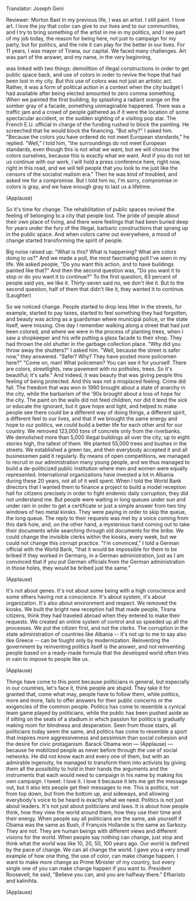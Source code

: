 

Translator: Joseph Geni

Reviewer: Morton Bast
In my previous life, I was an artist.
I still paint. I love art.
I love the joy that color can give to our lives
and to our communities,
and I try to bring something of the artist in me
in my politics,
and I see
part of my job today, the reason for being here,
not just to campaign for my party,
but for politics, and the role it can play
for the better in our lives.
For 11 years, I was mayor of Tirana, our capital.
We faced many challenges.
Art was part of the answer,
and my name, in the very beginning,

was linked with two things:
demolition of illegal constructions
in order to get public space back,
and use of colors in order to revive the hope
that had been lost in my city.
But this use of colors was not just an artistic act.
Rather, it was a form of political action
in a context when the city budget I had available
after being elected amounted to zero comma something.
When we painted the first building,
by splashing a radiant orange on the somber gray
of a facade,
something unimaginable happened.
There was a traffic jam
and a crowd of people gathered
as if it were the location of some spectacular accident,
or the sudden sighting of a visiting pop star.
The French E.U. official in charge of the funding
rushed to block the painting.
He screeched that he would block the financing.
&quot;But why?&quot; I asked him.
&quot;Because the colors you have ordered
do not meet European standards,&quot; he replied.
&quot;Well,&quot; I told him,
&quot;the surroundings do not meet European standards,
even though this is not what we want,
but we will choose the colors ourselves,
because this is exactly what we want.
And if you do not let us continue with our work,
I will hold a press conference here,
right now, right in this road,
and we will tell people that you look to me
just like the censors of the socialist realism era.&quot;
Then he was kind of troubled,
and asked me for a compromise.
But I told him no, I&#39;m sorry,
compromise in colors is gray,
and we have enough gray to last us a lifetime.

(Applause)

So it&#39;s time for change.
The rehabilitation of public spaces
revived the feeling of belonging
to a city that people lost.
The pride of people about their own place of living,
and there were feelings that had been buried
deep for years under the fury of the illegal,
barbaric constructions that sprang up in the public space.
And when colors came out everywhere,
a mood of change started transforming the spirit of people.

Big noise raised up: &quot;What is this? What is happening?
What are colors doing to us?&quot;
And we made a poll,
the most fascinating poll I&#39;ve seen in my life.
We asked people, &quot;Do you want this action,
and to have buildings painted like that?&quot;
And then the second question was,
&quot;Do you want it to stop or do you want it to continue?&quot;
To the first question,
63 percent of people said yes, we like it.
Thirty-seven said no, we don&#39;t like it.
But to the second question, half of them that didn&#39;t like it,
they wanted it to continue. 
(Laughter)

So we noticed change.
People started to drop less litter in the streets, for example,
started to pay taxes,
started to feel something they had forgotten,
and beauty was acting as a guardsman
where municipal police, or the state itself, were missing.
One day I remember walking along a street
that had just been colored,
and where we were in the process of planting trees,
when I saw a shopkeeper and his wife
putting a glass facade to their shop.
They had thrown the old shutter
in the garbage collection place.
&quot;Why did you throw away the shutters?&quot; I asked him.
&quot;Well, because the street is safer now,&quot; they answered.
&quot;Safer? Why? They have posted more policemen here?&quot;
&quot;Come on, man! What policemen?
You can see it for yourself. There are colors,
streetlights, new pavement with no potholes,
trees. So it&#39;s beautiful; it&#39;s safe.&quot;
And indeed, it was beauty that was giving people
this feeling of being protected.
And this was not a misplaced feeling.
Crime did fall.
The freedom that was won in 1990
brought about a state of anarchy in the city,
while the barbarism of the &#39;90s
brought about a loss of hope for the city.
The paint on the walls did not feed children,
nor did it tend the sick or educate the ignorant,
but it gave hope and light,
and helped to make people see
there could be a different way of doing things,
a different spirit, a different feel to our lives,
and that if we brought the same energy and hope
to our politics, we could build a better life
for each other and for our country.
We removed 123,000 tons of concrete
only from the riverbanks.
We demolished more than 5,000 illegal buildings
all over the city,
up to eight stories high, the tallest of them.
We planted 55,000 trees and bushes in the streets.
We established a green tax,
and then everybody accepted it
and all businessmen paid it regularly.
By means of open competitions,
we managed to recruit in our administration
many young people,
and we thus managed to build
a de-politicized public institution
where men and women were equally represented.
International organizations
have invested a lot in Albania during these 20 years,
not all of it well spent.
When I told the World Bank directors
that I wanted them to finance a project to build
a model reception hall for citizens
precisely in order to fight endemic daily corruption,
they did not understand me.
But people were waiting in long queues
under sun and under rain
in order to get a certificate or just a simple answer
from two tiny windows of two metal kiosks.
They were paying in order to skip the queue,
the long queue.
The reply to their requests was met
by a voice coming from this dark hole,
and, on the other hand,
a mysterious hand coming out to take their documents
while searching through old documents for the bribe.
We could change the invisible clerks within the kiosks,
every week, but we could not change this corrupt practice.
&quot;I&#39;m convinced,&quot; I told a German official
with the World Bank,
&quot;that it would be impossible for them to be bribed
if they worked in Germany,
in a German administration,
just as I am convinced that if you put German officials
from the German administration in those holes,
they would be bribed just the same.&quot;

(Applause)

It&#39;s not about genes.
It&#39;s not about some being with a high conscience
and some others having not a conscience.
It&#39;s about system, it&#39;s about organization.
It&#39;s also about environment and respect.
We removed the kiosks.
We built the bright new reception hall
that made people, Tirana citizens,
think they had traveled abroad when they entered
to make their requests.
We created an online system of control
and so speeded up all the processes.
We put the citizen first, and not the clerks.
The corruption in the state administration
of countries like Albania --
it&#39;s not up to me to say also like Greece --
can be fought only by modernization.
Reinventing the government by reinventing politics itself
is the answer, and not reinventing people
based on a ready-made formula
that the developed world often tries in vain to impose
to people like us.

(Applause)

Things have come to this point
because politicians in general,
but especially in our countries, let&#39;s face it,
think people are stupid.
They take it for granted that, come what may,
people have to follow them,
while politics, more and more, fails to offer answers
for their public concerns
or the exigencies of the common people.
Politics has come to resemble
a cynical team game played by politicians,
while the public has been pushed aside
as if sitting on the seats of a stadium
in which passion for politics
is gradually making room for blindness and desperation.
Seen from those stairs, all politicians today
seem the same,
and politics has come to resemble
a sport that inspires more aggressiveness
and pessimism than social cohesion
and the desire for civic protaganism.
Barack Obama won
— 
(Applause)
 —
because he mobilized people as never before
through the use of social networks.
He did not know each and every one of them,
but with an admirable ingenuity,
he managed to transform them into activists
by giving them all the possibility to hold in their hands
the arguments and the instruments that each would need
to campaign in his name by making his own campaign.
I tweet. I love it.
I love it because it lets me get the message out,
but it also lets people get their messages to me.
This is politics, not from top down,
but from the bottom up, and sideways,
and allowing everybody&#39;s voice to be heard
is exactly what we need.
Politics is not just about leaders.
It&#39;s not just about politicians and laws.
It is about how people think,
how they view the world around them,
how they use their time and their energy.
When people say all politicians are the same,
ask yourself if Obama was the same as Bush,
if François Hollande is the same as Sarkozy.
They are not. They are human beings with different views
and different visions for the world.
When people say nothing can change,
just stop and think what the world was like
10, 20, 50, 100 years ago.
Our world is defined by the pace of change.
We can all change the world.
I gave you a very small example
of how one thing, the use of color,
can make change happen.
I want to make more change
as Prime Minister of my country,
but every single one of you can make change happen
if you want to.
President Roosevelt, he said,
&quot;Believe you can, and you are halfway there.&quot;
Efharisto and kalinihta.

(Applause)

